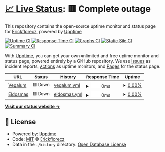 # [📈 Live Status](https://Erickflorecz.github.io/upptime): <!--live status--> **🟥 Complete outage**

This repository contains the open-source uptime monitor and status page for [Erickflorecz](https://Erickflorecz.github.io/upptime), powered by [Upptime](https://github.com/upptime/upptime).

[![Uptime CI](https://github.com/Erickflorecz/upptime/workflows/Uptime%20CI/badge.svg)](https://github.com/Erickflorecz/upptime/actions?query=workflow%3A%22Uptime+CI%22)
[![Response Time CI](https://github.com/Erickflorecz/upptime/workflows/Response%20Time%20CI/badge.svg)](https://github.com/Erickflorecz/upptime/actions?query=workflow%3A%22Response+Time+CI%22)
[![Graphs CI](https://github.com/Erickflorecz/upptime/workflows/Graphs%20CI/badge.svg)](https://github.com/Erickflorecz/upptime/actions?query=workflow%3A%22Graphs+CI%22)
[![Static Site CI](https://github.com/Erickflorecz/upptime/workflows/Static%20Site%20CI/badge.svg)](https://github.com/Erickflorecz/upptime/actions?query=workflow%3A%22Static+Site+CI%22)
[![Summary CI](https://github.com/Erickflorecz/upptime/workflows/Summary%20CI/badge.svg)](https://github.com/Erickflorecz/upptime/actions?query=workflow%3A%22Summary+CI%22)

With [Upptime](https://upptime.js.org), you can get your own unlimited and free uptime monitor and status page, powered entirely by a GitHub repository. We use [Issues](https://github.com/Erickflorecz/upptime/issues) as incident reports, [Actions](https://github.com/Erickflorecz/upptime/actions) as uptime monitors, and [Pages](https://Erickflorecz.github.io/upptime) for the status page.

<!--start: status pages-->
<!-- This summary is generated by Upptime (https://github.com/upptime/upptime) -->
<!-- Do not edit this manually, your changes will be overwritten -->
<!-- prettier-ignore -->
| URL | Status | History | Response Time | Uptime |
| --- | ------ | ------- | ------------- | ------ |
| <img alt="" src="https://icons.duckduckgo.com/ip3/vegalum.com.ico" height="13"> [Vegalum](http://vegalum.com/) | 🟥 Down | [vegalum.yml](https://github.com/ErickFlorecz/upptime/commits/HEAD/history/vegalum.yml) | <details><summary><img alt="Response time graph" src="./graphs/vegalum/response-time-week.png" height="20"> 0ms</summary><br><a href="https://Erickflorecz.github.io/upptime/history/vegalum"><img alt="Response time 987" src="https://img.shields.io/endpoint?url=https%3A%2F%2Fraw.githubusercontent.com%2FErickFlorecz%2Fupptime%2FHEAD%2Fapi%2Fvegalum%2Fresponse-time.json"></a><br><a href="https://Erickflorecz.github.io/upptime/history/vegalum"><img alt="24-hour response time 0" src="https://img.shields.io/endpoint?url=https%3A%2F%2Fraw.githubusercontent.com%2FErickFlorecz%2Fupptime%2FHEAD%2Fapi%2Fvegalum%2Fresponse-time-day.json"></a><br><a href="https://Erickflorecz.github.io/upptime/history/vegalum"><img alt="7-day response time 0" src="https://img.shields.io/endpoint?url=https%3A%2F%2Fraw.githubusercontent.com%2FErickFlorecz%2Fupptime%2FHEAD%2Fapi%2Fvegalum%2Fresponse-time-week.json"></a><br><a href="https://Erickflorecz.github.io/upptime/history/vegalum"><img alt="30-day response time 987" src="https://img.shields.io/endpoint?url=https%3A%2F%2Fraw.githubusercontent.com%2FErickFlorecz%2Fupptime%2FHEAD%2Fapi%2Fvegalum%2Fresponse-time-month.json"></a><br><a href="https://Erickflorecz.github.io/upptime/history/vegalum"><img alt="1-year response time 987" src="https://img.shields.io/endpoint?url=https%3A%2F%2Fraw.githubusercontent.com%2FErickFlorecz%2Fupptime%2FHEAD%2Fapi%2Fvegalum%2Fresponse-time-year.json"></a></details> | <details><summary><a href="https://Erickflorecz.github.io/upptime/history/vegalum">0.00%</a></summary><a href="https://Erickflorecz.github.io/upptime/history/vegalum"><img alt="All-time uptime 20.78%" src="https://img.shields.io/endpoint?url=https%3A%2F%2Fraw.githubusercontent.com%2FErickFlorecz%2Fupptime%2FHEAD%2Fapi%2Fvegalum%2Fuptime.json"></a><br><a href="https://Erickflorecz.github.io/upptime/history/vegalum"><img alt="24-hour uptime 0.00%" src="https://img.shields.io/endpoint?url=https%3A%2F%2Fraw.githubusercontent.com%2FErickFlorecz%2Fupptime%2FHEAD%2Fapi%2Fvegalum%2Fuptime-day.json"></a><br><a href="https://Erickflorecz.github.io/upptime/history/vegalum"><img alt="7-day uptime 0.00%" src="https://img.shields.io/endpoint?url=https%3A%2F%2Fraw.githubusercontent.com%2FErickFlorecz%2Fupptime%2FHEAD%2Fapi%2Fvegalum%2Fuptime-week.json"></a><br><a href="https://Erickflorecz.github.io/upptime/history/vegalum"><img alt="30-day uptime 20.78%" src="https://img.shields.io/endpoint?url=https%3A%2F%2Fraw.githubusercontent.com%2FErickFlorecz%2Fupptime%2FHEAD%2Fapi%2Fvegalum%2Fuptime-month.json"></a><br><a href="https://Erickflorecz.github.io/upptime/history/vegalum"><img alt="1-year uptime 20.78%" src="https://img.shields.io/endpoint?url=https%3A%2F%2Fraw.githubusercontent.com%2FErickFlorecz%2Fupptime%2FHEAD%2Fapi%2Fvegalum%2Fuptime-year.json"></a></details>
| <img alt="" src="https://icons.duckduckgo.com/ip3/eldosmas.becrux.space.ico" height="13"> [Eldosmas](http://eldosmas.becrux.space/) | 🟥 Down | [eldosmas.yml](https://github.com/ErickFlorecz/upptime/commits/HEAD/history/eldosmas.yml) | <details><summary><img alt="Response time graph" src="./graphs/eldosmas/response-time-week.png" height="20"> 0ms</summary><br><a href="https://Erickflorecz.github.io/upptime/history/eldosmas"><img alt="Response time 1602" src="https://img.shields.io/endpoint?url=https%3A%2F%2Fraw.githubusercontent.com%2FErickFlorecz%2Fupptime%2FHEAD%2Fapi%2Feldosmas%2Fresponse-time.json"></a><br><a href="https://Erickflorecz.github.io/upptime/history/eldosmas"><img alt="24-hour response time 0" src="https://img.shields.io/endpoint?url=https%3A%2F%2Fraw.githubusercontent.com%2FErickFlorecz%2Fupptime%2FHEAD%2Fapi%2Feldosmas%2Fresponse-time-day.json"></a><br><a href="https://Erickflorecz.github.io/upptime/history/eldosmas"><img alt="7-day response time 0" src="https://img.shields.io/endpoint?url=https%3A%2F%2Fraw.githubusercontent.com%2FErickFlorecz%2Fupptime%2FHEAD%2Fapi%2Feldosmas%2Fresponse-time-week.json"></a><br><a href="https://Erickflorecz.github.io/upptime/history/eldosmas"><img alt="30-day response time 1602" src="https://img.shields.io/endpoint?url=https%3A%2F%2Fraw.githubusercontent.com%2FErickFlorecz%2Fupptime%2FHEAD%2Fapi%2Feldosmas%2Fresponse-time-month.json"></a><br><a href="https://Erickflorecz.github.io/upptime/history/eldosmas"><img alt="1-year response time 1602" src="https://img.shields.io/endpoint?url=https%3A%2F%2Fraw.githubusercontent.com%2FErickFlorecz%2Fupptime%2FHEAD%2Fapi%2Feldosmas%2Fresponse-time-year.json"></a></details> | <details><summary><a href="https://Erickflorecz.github.io/upptime/history/eldosmas">0.00%</a></summary><a href="https://Erickflorecz.github.io/upptime/history/eldosmas"><img alt="All-time uptime 16.54%" src="https://img.shields.io/endpoint?url=https%3A%2F%2Fraw.githubusercontent.com%2FErickFlorecz%2Fupptime%2FHEAD%2Fapi%2Feldosmas%2Fuptime.json"></a><br><a href="https://Erickflorecz.github.io/upptime/history/eldosmas"><img alt="24-hour uptime 0.00%" src="https://img.shields.io/endpoint?url=https%3A%2F%2Fraw.githubusercontent.com%2FErickFlorecz%2Fupptime%2FHEAD%2Fapi%2Feldosmas%2Fuptime-day.json"></a><br><a href="https://Erickflorecz.github.io/upptime/history/eldosmas"><img alt="7-day uptime 0.00%" src="https://img.shields.io/endpoint?url=https%3A%2F%2Fraw.githubusercontent.com%2FErickFlorecz%2Fupptime%2FHEAD%2Fapi%2Feldosmas%2Fuptime-week.json"></a><br><a href="https://Erickflorecz.github.io/upptime/history/eldosmas"><img alt="30-day uptime 16.54%" src="https://img.shields.io/endpoint?url=https%3A%2F%2Fraw.githubusercontent.com%2FErickFlorecz%2Fupptime%2FHEAD%2Fapi%2Feldosmas%2Fuptime-month.json"></a><br><a href="https://Erickflorecz.github.io/upptime/history/eldosmas"><img alt="1-year uptime 16.54%" src="https://img.shields.io/endpoint?url=https%3A%2F%2Fraw.githubusercontent.com%2FErickFlorecz%2Fupptime%2FHEAD%2Fapi%2Feldosmas%2Fuptime-year.json"></a></details>

<!--end: status pages-->

[**Visit our status website →**](https://Erickflorecz.github.io/upptime)

## 📄 License

- Powered by: [Upptime](https://github.com/upptime/upptime)
- Code: [MIT](./LICENSE) © [Erickflorecz](https://Erickflorecz.github.io/upptime)
- Data in the `./history` directory: [Open Database License](https://opendatacommons.org/licenses/odbl/1-0/)
